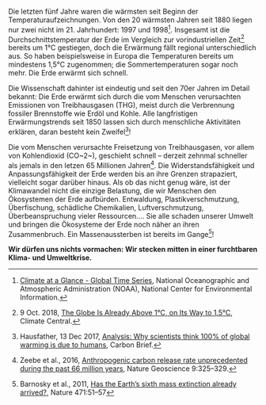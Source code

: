 Die letzten fünf Jahre waren die wärmsten seit Beginn der Temperaturaufzeichnungen. Von den 20 wärmsten Jahren seit 1880 liegen nur zwei nicht im 21. Jahrhundert: 1997 und 1998[^NOAA1]. Insgesamt ist die Durchschnittstemperatur der Erde im Vergleich zur vorindustriellen Zeit[^ClimateCentral2018] bereits um 1°C gestiegen, doch die Erwärmung fällt regional unterschiedlich aus. So haben beispielsweise in Europa die Temperaturen bereits um mindestens 1,5°C zugenommen; die Sommertemperaturen sogar noch mehr. Die Erde erwärmt sich schnell.

Die Wissenschaft dahinter ist eindeutig und seit den 70er Jahren im Detail bekannt: Die Erde erwärmt sich durch die vom Menschen verursachten Emissionen von Treibhausgasen (THG), meist durch die Verbrennung fossiler Brennstoffe wie Erdöl und Kohle. Alle langfristigen Erwärmungstrends seit 1850 lassen sich durch menschliche Aktivitäten erklären, daran besteht kein Zweifel[^Hausfather2017]!

Die vom Menschen verursachte Freisetzung von Treibhausgasen, vor allem von Kohlendioxid (CO~2~), geschieht schnell – derzeit zehnmal schneller als jemals in den letzen 65 Millionen Jahren[^Zeebe2016]. Die Widerstandsfähigkeit und Anpassungsfähigkeit der Erde werden bis an ihre Grenzen strapaziert, vielleicht sogar darüber hinaus. Als ob das nicht genug wäre, ist der Klimawandel nicht die einzige Belastung, die wir Menschen den Ökosystemen der Erde aufbürden. Entwaldung, Plastikverschmutzung, Überfischung, schädliche Chemikalien, Luftverschmutzung, Überbeanspruchung vieler Ressourcen.... Sie alle schaden unserer Umwelt und bringen die Ökosysteme der Erde noch näher an ihren Zusammenbruch. Ein Massenaussterben ist bereits im Gange[^Barnosky2011]!

**Wir dürfen uns nichts vormachen: Wir stecken mitten in einer furchtbaren Klima- und Umweltkrise.**

<!-- References -->

[^NOAA1]: [Climate at a Glance - Global Time Series](https://www.ncdc.noaa.gov/cag/global/time-series/globe/land/1/6/1880-2019), National Oceanographic and Atmospheric Administration (NOAA), National Center for Environmental Information.

[^ClimateCentral2018]: 9 Oct. 2018, [The Globe Is Already Above 1°C, on Its Way to 1.5°C](https://www.climatecentral.org/gallery/graphics/the-globe-is-already-above-1c), Climate Central.

[^Hausfather2017]: Hausfather, 13 Dec 2017, [Analysis: Why scientists think 100% of global warming is due to humans](https://www.carbonbrief.org/analysis-why-scientists-think-100-of-global-warming-is-due-to-humans), Carbon Brief.

[^Zeebe2016]: Zeebe et al., 2016, [Anthropogenic carbon release rate unprecedented during the past 66 million years](https://doi.org/10.1038/ngeo2681), Nature Geoscience 9:325–329.

[^Barnosky2011]: Barnosky et al., 2011, [Has the Earth’s sixth mass extinction already arrived?](https://doi.org/10.1038/nature09678), Nature 471:51–57
